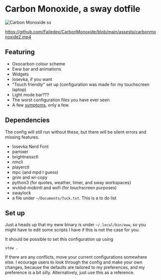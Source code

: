 # Carbon Monoxide, a sway dotfile

![Carbon Monoxide ss](https://github.com/Failedex/CarbonMonoxide/blob/main/assests/carbonmonoxide2.png?raw=true)

https://github.com/Failedex/CarbonMonoxide/blob/main/assests/carbonmonoxide2.mp4

## Featuring
- Oxocarbon colour scheme
- Eww bar and animations
- Widgets
- Iosevka, if you want
- "Touch friendly" set up (configuration was made for my touchscreen laptop)
- Light mode bar???
- The worst configuration files you have ever seen
- A few [symptoms](https://www.mayoclinic.org/diseases-conditions/carbon-monoxide/symptoms-causes/syc-20370642), only a few.

## Dependencies 

The config will still run without these, but there will be silent errors and missing features. 
- Iosevka Nerd Font
- pamixer
- brightnessctl
- nmcli
- playerctl
- mpc (and mpd I guess)
- grim and wl-copy
- python3 (for quotes, weather, timer, and sway workspaces)
- wvkbd-mobintl and wofi (for touchscreen purposes)
- swaylock
- a file under `~/Documents/fuck.txt`. This is a to do list

## Set up 
Just a heads up that my eww binary is under `~/.local/bin/eww`, so you might have to edit some scripts I have if this is not the case for you.

It should be possible to set this configuration up using 
```
stow .
```

If there are any conflicts, move your current configurations somewhere else. I ecourage users to look through the config and make your own changes, because the defaults are tailored to my preferences, and my preference is a bit silly. 
Alternatively, just use this as a reference.
